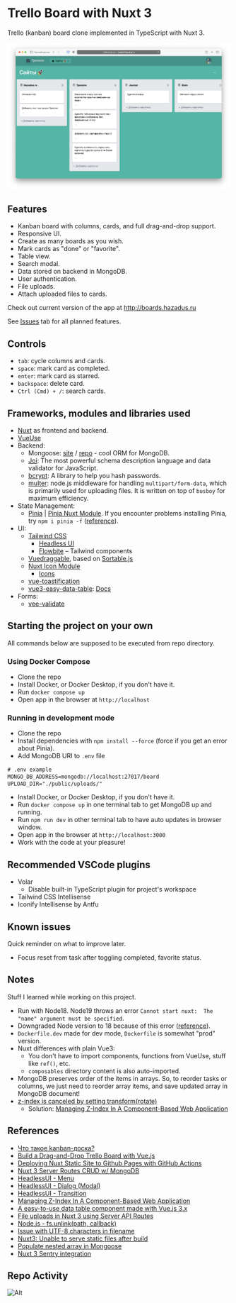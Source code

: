# Trello Board with Nuxt 3

Trello (kanban) board clone implemented in TypeScript with Nuxt 3.

![Screenshot](/public/images/screenshot1.png)

## Features

- Kanban board with columns, cards, and full drag-and-drop support.
- Responsive UI.
- Create as many boards as you wish.
- Mark cards as "done" or "favorite".
- Table view.
- Search modal.
- Data stored on backend in MongoDB.
- User authentication.
- File uploads.
- Attach uploaded files to cards.

Check out current version of the app at http://boards.hazadus.ru

See [Issues](https://github.com/hazadus/nuxt-trello-board/issues) tab for all planned features.

## Controls

- `tab`: cycle columns and cards.
- `space`: mark card as completed.
- `enter`: mark card as starred.
- `backspace`: delete card.
- `Ctrl (Cmd) + /`: search cards.

## Frameworks, modules and libraries used

- [Nuxt](https://nuxt.com/) as frontend and backend.
- [VueUse](https://nuxt.com/modules/vueuse)
- Backend:
  - Mongoose: [site](https://mongoosejs.com) / [repo](https://github.com/Automattic/mongoose) - cool ORM for MongoDB.
  - [Joi](https://www.npmjs.com/package/joi): The most powerful schema description language and data validator for JavaScript.
  - [bcrypt](https://www.npmjs.com/package/bcrypt): A library to help you hash passwords.
  - [multer](https://www.npmjs.com/package/multer): node.js middleware for handling `multipart/form-data`, which is primarily used for uploading files. It is written on top of `busboy` for maximum efficiency.
- State Management:
  - [Pinia](https://pinia.vuejs.org/) | [Pinia Nuxt Module](https://nuxt.com/modules/pinia). If you encounter problems installing Pinia, try `npm i pinia -f` ([reference](https://stackoverflow.com/questions/74003458/cannot-find-module-pinia-dist-pinia-mjs-when-using-run-dev)).
- UI:
  - [Tailwind CSS](https://nuxt.com/modules/tailwindcss)
    - [Headless UI](https://headlessui.com)
    - [Flowbite](https://flowbite.com/) – Tailwind components
  - [Vuedraggable](https://sortablejs.github.io/vue.draggable.next/#/simple), based on [Sortable.js](https://github.com/SortableJS/Sortable)
  - [Nuxt Icon Module](https://nuxt.com/modules/icon)
    - [Icons](https://icones.js.org/)
  - [vue-toastification](https://github.com/Maronato/vue-toastification/tree/next)
  - [vue3-easy-data-table](https://github.com/HC200ok/vue3-easy-data-table): [Docs](https://hc200ok.github.io/vue3-easy-data-table-doc/getting-started.html)
- Forms:
  - [vee-validate](https://www.npmjs.com/package/vee-validate)

## Starting the project on your own

All commands below are supposed to be executed from repo directory.

### Using Docker Compose

- Clone the repo
- Install Docker, or Docker Desktop, if you don't have it.
- Run `docker compose up`
- Open app in the browser at `http://localhost`

### Running in development mode

- Clone the repo
- Install dependencies with `npm install --force` (force if you get an error about Pinia).
- Add MongoDB URI to `.env` file

```
# .env example
MONGO_DB_ADDRESS=mongodb://localhost:27017/board
UPLOAD_DIR="./public/uploads/"
```

- Install Docker, or Docker Desktop, if you don't have it.
- Run `docker compose up` in one terminal tab to get MongoDB up and running.
- Run `npm run dev` in other terminal tab to have auto updates in browser window.
- Open app in the browser at `http://localhost:3000`
- Work with the code at your pleasure!

## Recommended VSCode plugins

- Volar
  - Disable built-in TypeScript plugin for project's workspace
- Tailwind CSS Intellisense
- Iconify Intellisense by Antfu

## Known issues

Quick reminder on what to improve later.

- Focus reset from task after toggling completed, favorite status.

## Notes

Stuff I learned while working on this project.

- Run with Node18. Node19 throws an error `Cannot start nuxt:  The "name" argument must be specified`.
- Downgraded Node version to 18 because of this error ([reference](https://medium.com/@georgeenathomas/3-step-process-to-downgrade-node-version-using-homebrew-bc0b0a72ae27)).
- `Dockerfile.dev` made for dev mode, `Dockerfile` is somewhat "prod" version.
- Nuxt differences with plain Vue3:
  - You don't have to import components, functions from VueUse, stuff like `ref()`, etc.
  - `composables` directory content is also auto-imported.
- MongoDB preserves order of the items in arrays. So, to reorder tasks or columns, we just need to reorder array items, and save updated array in MongoDB document!
- [z-index is canceled by setting transform(rotate)](https://stackoverflow.com/questions/20851452/z-index-is-canceled-by-setting-transformrotate)
  - Solution: [Managing Z-Index In A Component-Based Web Application](https://www.smashingmagazine.com/2019/04/z-index-component-based-web-application/)

## References

- [Что такое kanban-доска?](https://www.atlassian.com/ru/agile/kanban/boards)
- [Build a Drag-and-Drop Trello Board with Vue.js](https://vueschool.io/courses/build-a-drag-and-drop-trello-board)
- [Deploying Nuxt Static Site to Github Pages with GitHub Actions](https://donlalicon.dev/articles/nuxt-static-github-pages-action)
- [Nuxt 3 Server Routes CRUD w/ MongoDB ](https://www.youtube.com/watch?v=1uWHDdcDZWw)
- [HeadlessUI - Menu](https://headlessui.com/vue/menu)
- [HeadlessUI - Dialog (Modal)](https://headlessui.com/vue/dialog)
- [HeadlessUI - Transition](https://headlessui.com/vue/transition)
- [Managing Z-Index In A Component-Based Web Application](https://www.smashingmagazine.com/2019/04/z-index-component-based-web-application/)
- [A easy-to-use data table component made with Vue.js 3.x ](https://vuejsexamples.com/a-easy-to-use-data-table-component-made-with-vue-js-3-x/)
- [File uploads in Nuxt 3 using Server API Routes](https://reffect.co.jp/en/nuxt/nuxt3-file-upload/)
- [Node.js - fs.unlink(path, callback)](https://nodejs.org/api/fs.html#fs_fs_unlink_path_callback)
- [Issue with UTF-8 characters in filename](https://github.com/expressjs/multer/issues/1104)
- [Nuxt3: Unable to serve static files after build](https://github.com/nuxt/nuxt/issues/15779)
- [Populate nested array in Mongoose](https://stackoverflow.com/a/36659971/20197519)
- [Nuxt 3 Sentry integration](https://localazy.com/blog/nuxt-3-tailwind-i18n-eslint-starter#sentry)

## Repo Activity

![Alt](https://repobeats.axiom.co/api/embed/173054fb789615b6ca7a9a1a8061d15195f96420.svg "Repobeats analytics image")
